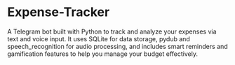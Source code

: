 # Expense-Tracker
A Telegram bot built with Python to track and analyze your expenses via text and voice input. It uses SQLite for data storage, pydub and speech_recognition for audio processing, and includes smart reminders and gamification features to help you manage your budget effectively.

